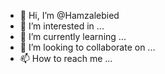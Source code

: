 - 👋 Hi, I’m @Hamzalebied
- 👀 I’m interested in ...
- 🌱 I’m currently learning ...
- 💞️ I’m looking to collaborate on ...
- 📫 How to reach me ...

<!---
Hamzalebied/Hamzalebied is a ✨ special ✨ repository because its `README.md` (this file) appears on your GitHub profile.
You can click the Preview link to take a look at your changes.
--->

